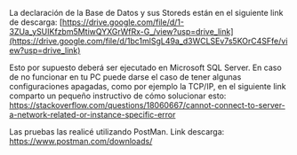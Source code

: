 La declaración de la Base de Datos y sus Storeds están en el siguiente link de descarga: [https://drive.google.com/file/d/1-3ZUa_ySUIKfzbm5MtiwQYXGrWfRx-G_/view?usp=drive_link](https://drive.google.com/file/d/1bc1mlSgL49a_d3WCLSEv7s5KOrC4SFfe/view?usp=drive_link)

Esto por supuesto deberá ser ejecutado en Microsoft SQL Server. En caso de no funcionar en tu PC puede darse el caso de tener algunas configuraciones apagadas, como por ejemplo la TCP/IP, en el siguiente link comparto un pequeño instructivo de cómo solucionar esto: https://stackoverflow.com/questions/18060667/cannot-connect-to-server-a-network-related-or-instance-specific-error

Las pruebas las realicé utilizando PostMan. Link descarga: https://www.postman.com/downloads/
